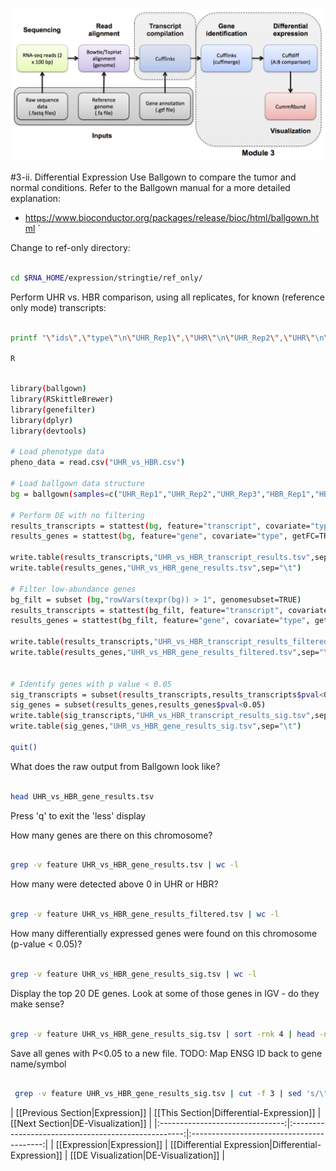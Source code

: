 ![RNA-seq Flowchart - Module 4](Images/RNA-seq_Flowchart4.png)

#3-ii. Differential Expression
Use Ballgown to compare the tumor and normal conditions. Refer to the Ballgown manual for a more detailed explanation:
* https://www.bioconductor.org/packages/release/bioc/html/ballgown.html
`

Change to ref-only directory:

```bash

cd $RNA_HOME/expression/stringtie/ref_only/

```

Perform UHR vs. HBR comparison, using all replicates, for known (reference only mode) transcripts:

```bash

printf "\"ids\",\"type\"\n\"UHR_Rep1\",\"UHR\"\n\"UHR_Rep2\",\"UHR\"\n\"UHR_Rep3\",\"UHR\"\n\"HBR_Rep1\",\"HBR\"\n\"HBR_Rep2\",\"HBR\"\n\"HBR_Rep3\",\"HBR\"\n" > UHR_vs_HBR.csv

R

```

```bash

library(ballgown)
library(RSkittleBrewer)
library(genefilter)
library(dplyr)
library(devtools)

# Load phenotype data
pheno_data = read.csv("UHR_vs_HBR.csv")

# Load ballgown data structure
bg = ballgown(samples=c("UHR_Rep1","UHR_Rep2","UHR_Rep3","HBR_Rep1","HBR_Rep2","HBR_Rep3"),pData=pheno_data)

# Perform DE with no filtering
results_transcripts = stattest(bg, feature="transcript", covariate="type", getFC=TRUE, meas="FPKM")
results_genes = stattest(bg, feature="gene", covariate="type", getFC=TRUE, meas="FPKM")

write.table(results_transcripts,"UHR_vs_HBR_transcript_results.tsv",sep="\t")
write.table(results_genes,"UHR_vs_HBR_gene_results.tsv",sep="\t")

# Filter low-abundance genes
bg_filt = subset (bg,"rowVars(texpr(bg)) > 1", genomesubset=TRUE)
results_transcripts = stattest(bg_filt, feature="transcript", covariate="type", getFC=TRUE, meas="FPKM")
results_genes = stattest(bg_filt, feature="gene", covariate="type", getFC=TRUE, meas="FPKM")

write.table(results_transcripts,"UHR_vs_HBR_transcript_results_filtered.tsv",sep="\t")
write.table(results_genes,"UHR_vs_HBR_gene_results_filtered.tsv",sep="\t")


# Identify genes with p value < 0.05
sig_transcripts = subset(results_transcripts,results_transcripts$pval<0.05)
sig_genes = subset(results_genes,results_genes$pval<0.05)
write.table(sig_transcripts,"UHR_vs_HBR_transcript_results_sig.tsv",sep="\t")
write.table(sig_genes,"UHR_vs_HBR_gene_results_sig.tsv",sep="\t")

quit()

```


What does the raw output from Ballgown look like?

```bash

head UHR_vs_HBR_gene_results.tsv


```

Press 'q' to exit the 'less' display

How many genes are there on this chromosome?

```bash

grep -v feature UHR_vs_HBR_gene_results.tsv | wc -l

```

How many were detected above 0 in UHR or HBR?

```bash

grep -v feature UHR_vs_HBR_gene_results_filtered.tsv | wc -l

```

How many differentially expressed genes were found on this chromosome (p-value < 0.05)?

```bash

grep -v feature UHR_vs_HBR_gene_results_sig.tsv | wc -l

```

Display the top 20 DE genes. Look at some of those genes in IGV - do they make sense?

```bash

grep -v feature UHR_vs_HBR_gene_results_sig.tsv | sort -rnk 4 | head -n 20

```

Save all genes with P<0.05 to a new file.
TODO: Map ENSG ID back to gene name/symbol

```bash

 grep -v feature UHR_vs_HBR_gene_results_sig.tsv | cut -f 3 | sed 's/\"//g' > DE_genes.txt

```

| [[Previous Section|Expression]] | [[This Section|Differential-Expression]]            | [[Next Section|DE-Visualization]] |
|:-------------------------------:|:---------------------------------------------------:|:-----------------------------------------:|
| [[Expression|Expression]]       | [[Differential Expression|Differential-Expression]] | [[DE Visualization|DE-Visualization]] |
